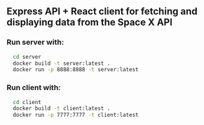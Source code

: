 ## Express API + React client for fetching and displaying data from the Space X API

### Run server with:
```bash
  cd server
  docker build -t server:latest .
  docker run -p 8888:8888 -t server:latest
```

### Run client with:
```bash
  cd client
  docker build -t client:latest .
  docker run -p 7777:7777 -t client:latest
```
